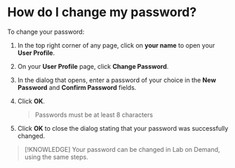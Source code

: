 # How do I change my password?

To change your password:

1. In the top right corner of any page, click on **your name** to open your **User Profile**. 
1. On your **User Profile** page, click **Change Password**. 
1. In the dialog that opens, enter a password of your choice in the **New Password** and **Confirm Password** fields.
1. Click **OK**. 

    >Passwords must be at least 8 characters

1. Click **OK** to close the dialog stating that your password was successfully changed.

> [!KNOWLEDGE] Your password can be changed in Lab on Demand, using the same steps. 